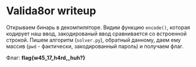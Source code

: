 # Valida8or writeup
Открываем бинарь в декомпиляторе. Видим функцию `encode()`, которая кодирует наш ввод, закодированый ввод сравнивается со встроенной строкой. Пишем алгоритм (`solver.py`), обратный данному, даем ему массив (`pwd` - фактически, закодированный пароль) и получаем флаг.

Флаг: **flag{w45_17_h4rd,_huh?}**